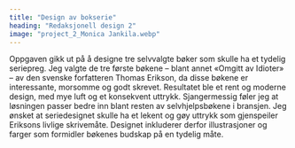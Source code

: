 ```yaml
---
title: "Design av bokserie"
heading: "Redaksjonell design 2"
image: "project_2_Monica Jankila.webp"
---
```


Oppgaven gikk ut på å designe tre selvvalgte bøker som skulle ha et tydelig seriepreg. Jeg valgte de tre første bøkene – blant annet «Omgitt av Idioter» – av den svenske forfatteren Thomas Erikson, da disse bøkene er interessante, morsomme og godt skrevet. Resultatet ble et rent og moderne design, med mye luft og et konsekvent uttrykk. Sjangermessig føler jeg at løsningen passer bedre inn blant resten av selvhjelpsbøkene i bransjen. Jeg ønsket at seriedesignet skulle ha et lekent og gøy uttrykk som gjenspeiler Eriksons livlige skrivemåte. Designet inkluderer derfor illustrasjoner og farger som formidler bøkenes budskap på en tydelig måte.
